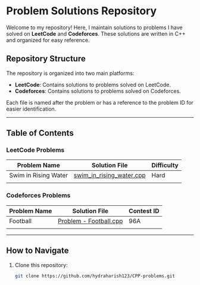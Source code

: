# Problem Solutions Repository

Welcome to my repository! Here, I maintain solutions to problems I have solved on **LeetCode** and **Codeforces**. These solutions are written in C++ and organized for easy reference.

## Repository Structure

The repository is organized into two main platforms:
- **LeetCode**: Contains solutions to problems solved on LeetCode.
- **Codeforces**: Contains solutions to problems solved on Codeforces.

Each file is named after the problem or has a reference to the problem ID for easier identification.

---

## Table of Contents

### LeetCode Problems
| Problem Name                          | Solution File                           | Difficulty |
|---------------------------------------|-----------------------------------------|------------|
| Swim in Rising Water                  | [swim_in_rising_water.cpp](LeetCode/swim_in_rising_water.cpp) | Hard       |
|          |                                         |            |

### Codeforces Problems
| Problem Name                          | Solution File                           | Contest ID |
|---------------------------------------|-----------------------------------------|------------|
| Football               | [Problem - Football.cpp](https://codeforces.com/problemset/problem/96/A) | 96A       |
|           |                                         |            |

---

## How to Navigate

1. Clone this repository:
   ```bash
   git clone https://github.com/hydraharish123/CPP-problems.git
